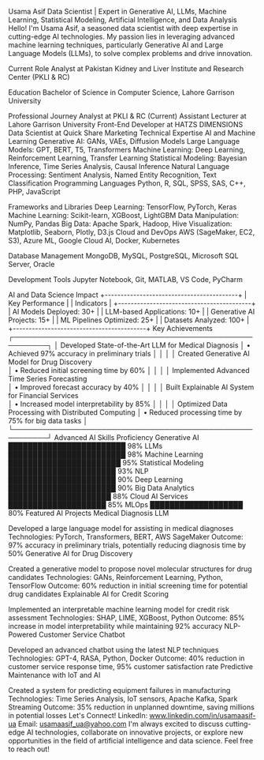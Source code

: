 Usama Asif
Data Scientist | Expert in Generative AI, LLMs, Machine Learning, Statistical Modeling, Artificial Intelligence, and Data Analysis
Hello! I'm Usama Asif, a seasoned data scientist with deep expertise in cutting-edge AI technologies. My passion lies in leveraging advanced machine learning techniques, particularly Generative AI and Large Language Models (LLMs), to solve complex problems and drive innovation.

Current Role
Analyst at Pakistan Kidney and Liver Institute and Research Center (PKLI & RC)

Education
Bachelor of Science in Computer Science, Lahore Garrison University

Professional Journey
Analyst at PKLI & RC (Current)
Assistant Lecturer at Lahore Garrison University
Front-End Developer at HATZS DIMENSIONS
Data Scientist at Quick Share Marketing
Technical Expertise
AI and Machine Learning
Generative AI: GANs, VAEs, Diffusion Models
Large Language Models: GPT, BERT, T5, Transformers
Machine Learning: Deep Learning, Reinforcement Learning, Transfer Learning
Statistical Modeling: Bayesian Inference, Time Series Analysis, Causal Inference
Natural Language Processing: Sentiment Analysis, Named Entity Recognition, Text Classification
Programming Languages
Python, R, SQL, SPSS, SAS, C++, PHP, JavaScript

Frameworks and Libraries
Deep Learning: TensorFlow, PyTorch, Keras
Machine Learning: Scikit-learn, XGBoost, LightGBM
Data Manipulation: NumPy, Pandas
Big Data: Apache Spark, Hadoop, Hive
Visualization: Matplotlib, Seaborn, Plotly, D3.js
Cloud and DevOps
AWS (SageMaker, EC2, S3), Azure ML, Google Cloud AI, Docker, Kubernetes

Database Management
MongoDB, MySQL, PostgreSQL, Microsoft SQL Server, Oracle

Development Tools
Jupyter Notebook, Git, MATLAB, VS Code, PyCharm

AI and Data Science Impact
+------------------------------------------+
|           Key Performance                |
|              Indicators                  |
+------------------------------------------+
| AI Models Deployed:               30+    |
| LLM-based Applications:           10+    |
| Generative AI Projects:           15+    |
| ML Pipelines Optimized:           25+    |
| Datasets Analyzed:                100+   |     
+------------------------------------------+
Key Achievements
┌─────────────────────────────────────────────────────────┐
│ Developed State-of-the-Art LLM for Medical Diagnosis 
│    • Achieved 97% accuracy in preliminary trials        │
│                                                         │
│ Created Generative AI Model for Drug Discovery       
│    • Reduced initial screening time by 60%              │
│                                                         │
│ Implemented Advanced Time Series Forecasting         
│    • Improved forecast accuracy by 40%                  │
│                                                         │
│ Built Explainable AI System for Financial Services   
│    • Increased model interpretability by 85%            │
│                                                         │
│ Optimized Data Processing with Distributed Computing 
│    • Reduced processing time by 75% for big data tasks  │
└─────────────────────────────────────────────────────────┘
Advanced AI Skills Proficiency
Generative AI     ████████████████████████ 98%
LLMs              ████████████████████████ 98%
Machine Learning  ███████████████████████  95%
Statistical Modeling ██████████████████████ 93%
NLP               ██████████████████████   90%
Deep Learning     ██████████████████████   90%
Big Data Analytics █████████████████████   88%
Cloud AI Services ████████████████████     85%
MLOps             ███████████████████      80%
Featured AI Projects
Medical Diagnosis LLM

Developed a large language model for assisting in medical diagnoses
Technologies: PyTorch, Transformers, BERT, AWS SageMaker
Outcome: 97% accuracy in preliminary trials, potentially reducing diagnosis time by 50%
Generative AI for Drug Discovery

Created a generative model to propose novel molecular structures for drug candidates
Technologies: GANs, Reinforcement Learning, Python, TensorFlow
Outcome: 60% reduction in initial screening time for potential drug candidates
Explainable AI for Credit Scoring

Implemented an interpretable machine learning model for credit risk assessment
Technologies: SHAP, LIME, XGBoost, Python
Outcome: 85% increase in model interpretability while maintaining 92% accuracy
NLP-Powered Customer Service Chatbot

Developed an advanced chatbot using the latest NLP techniques
Technologies: GPT-4, RASA, Python, Docker
Outcome: 40% reduction in customer service response time, 95% customer satisfaction rate
Predictive Maintenance with IoT and AI

Created a system for predicting equipment failures in manufacturing
Technologies: Time Series Analysis, IoT sensors, Apache Kafka, Spark Streaming
Outcome: 35% reduction in unplanned downtime, saving millions in potential losses
Let's Connect!
LinkedIn: www.linkedin.com/in/usamaasif-ua
Email: usamaasif_ua@yahoo.com
I'm always excited to discuss cutting-edge AI technologies, collaborate on innovative projects, or explore new opportunities in the field of artificial intelligence and data science. Feel free to reach out!
